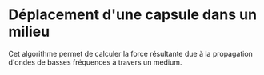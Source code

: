 # Déplacement d'une capsule dans un milieu
Cet algorithme permet de calculer la force résultante due à la propagation d'ondes de basses fréquences à travers un medium.
